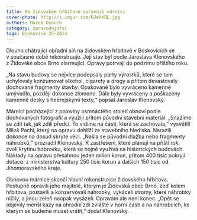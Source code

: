 ```yaml
---
title: Na židovském hřbitově opravují márnici
cover-photo: http://i.imgur.com/GJeXXBL.jpg
authors: Marek Osouch
category: zpravodajství
tags: Boskovice 35-2014 
---
```


Dlouho chátrající obřadní síň na židovském hřbitově v Boskovicích se v současné době rekonstruuje. Její stav byl podle Jaroslava Klenovského z Židovské obce Brno alarmující. Opravy potrvají do podzimu příštího roku.

„Na stavu budovy se nejvíce podepsaly party výrostků, které se tam uchylovaly konzumovat alkohol, cigarety a drogy a přitom devastovaly dochované fragmenty stavby. Opakovaně bylo vyvráceno kamenné umývadlo, později dokonce zlomeno. Dále byly vyvráceny a poškozeny kamenné desky s hebrejskými texty,“ popsal Jaroslav Klenovský.

Márnici pocházející z poloviny osmnáctého století obnoví podle dochovaných fotografií a využijí přitom původní stavební materiál. „Snažíme se zdít tak, jak zdili předci. To vidíme na části, která se zachovala,“ vysvětlil Miloš Pachl, který na opravu dohlíží ze stavebního hlediska. Narazili dokonce na dosud skryté věci. „Našla se původní dlažba nebo fragmenty náhrobků,“ prozradil Klenovský. K zastřešení, které plánují na příští rok, zvolí krytinu bobrovku, která se hojně využívá na historických budovách. Náklady na opravu přesáhnou jeden milion korun, přitom 400 tisíc pokryjí dotace: z ministerstva kultury 250 tisíc korun a dalších 150 tisíc od Jihomoravského kraje.

Obnovou márnice skončí hlavní rekonstrukce židovského hřbitova. Postupně opravili jeho majitelé, kterým je Židovská obec Brno, zeď kolem hřbitova, postavili a konzervovali náhrobky, vykáceli stromy, které náhrobky ničily, a jinou zeleň naopak vysázeli. Opravám ale není konec. „Opět se objevily menší kazy na ohradní zdi zvláště v horní části a na náhrobcích, ke kterým se budeme muset vrátit,“ dodal Klenovský.